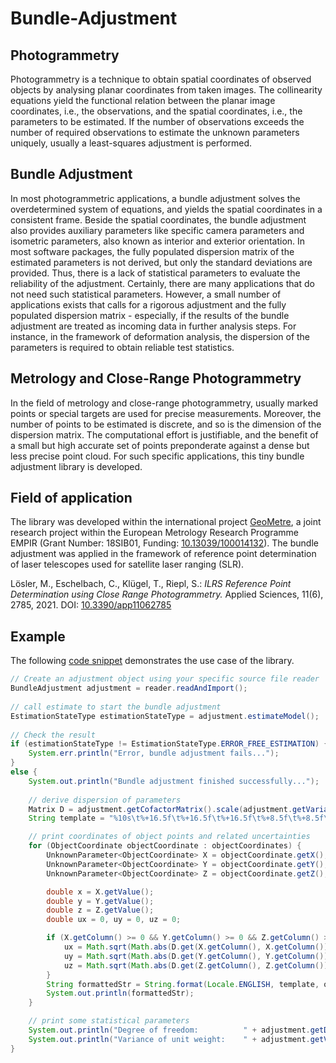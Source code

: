 # Bundle-Adjustment

## Photogrammetry

Photogrammetry is a technique to obtain spatial coordinates of observed objects by analysing planar coordinates from taken images. 
The collinearity equations yield the functional relation between the planar image coordinates, i.e., the observations, and the spatial 
coordinates, i.e., the parameters to be estimated. 
If the number of observations exceeds the number of required observations to estimate the unknown parameters uniquely, 
usually a least-squares adjustment is performed. 

## Bundle Adjustment
In most photogrammetric applications, a bundle adjustment solves the 
overdetermined system of equations, and yields the spatial coordinates in a consistent frame.
Beside the spatial coordinates, the bundle adjustment also provides auxiliary parameters like specific camera parameters and isometric parameters, 
also known as interior and exterior orientation. In most software packages, the fully populated dispersion matrix of the estimated parameters 
is not derived, but only the standard deviations are provided.
Thus, there is a lack of statistical parameters to evaluate the reliability of the adjustment. Certainly, there are many applications 
that do not need such statistical parameters. However, a small number of applications exists that calls for a rigorous adjustment 
and the fully populated dispersion matrix - especially, if the results of the bundle adjustment are treated as incoming data in 
further analysis steps. For instance, in the framework of deformation analysis, the dispersion of the parameters is required to 
obtain reliable test statistics.

## Metrology and Close-Range Photogrammetry
In the field of metrology and close-range photogrammetry, usually marked points or special targets are used for precise measurements. 
Moreover, the number of points to be estimated is discrete, and so is the dimension of the dispersion matrix. The computational 
effort is justifiable, and the benefit of a small but high accurate set of points preponderate against a dense but less precise 
point cloud. For such specific applications, this tiny bundle adjustment library is developed.

## Field of application
The library was developed within the international project [GeoMetre](https://www.ptb.de/empir2018/geometre/home/), a joint research project within the European Metrology Research Programme EMPIR (Grant Number: 18SIB01, Funding: [10.13039/100014132](https://doi.org/10.13039/100014132)). The bundle adjustment was applied in the framework of reference point determination of laser telescopes used for satellite laser ranging (SLR).  

Lösler, M., Eschelbach, C., Klügel, T., Riepl, S.: *ILRS Reference Point Determination using Close Range Photogrammetry.* Applied Sciences, 11(6), 2785, 2021. DOI: [10.3390/app11062785](https://doi.org/10.3390/app11062785)

## Example
The following [code snippet](https://github.com/applied-geodesy/bundle-adjustment/blob/main/JAICOV/src/org/applied_geodesy/adjustment/bundle/jaicov/JAiCov.java) demonstrates the use case of the library.

```java
// Create an adjustment object using your specific source file reader
BundleAdjustment adjustment = reader.readAndImport();
		
// call estimate to start the bundle adjustment
EstimationStateType estimationStateType = adjustment.estimateModel();
		
// Check the result
if (estimationStateType != EstimationStateType.ERROR_FREE_ESTIMATION) {
	System.err.println("Error, bundle adjustment fails...");
}
else {
	System.out.println("Bundle adjustment finished successfully...");
			
	// derive dispersion of parameters
	Matrix D = adjustment.getCofactorMatrix().scale(adjustment.getVarianceFactorAposteriori());
	String template = "%10s\t%+16.5f\t%+16.5f\t%+16.5f\t%+8.5f\t%+8.5f\t%+8.5f";

	// print coordinates of object points and related uncertainties
	for (ObjectCoordinate objectCoordinate : objectCoordinates) {
		UnknownParameter<ObjectCoordinate> X = objectCoordinate.getX();
		UnknownParameter<ObjectCoordinate> Y = objectCoordinate.getY();
		UnknownParameter<ObjectCoordinate> Z = objectCoordinate.getZ();

		double x = X.getValue();
		double y = Y.getValue();
		double z = Z.getValue();
		double ux = 0, uy = 0, uz = 0;

		if (X.getColumn() >= 0 && Y.getColumn() >= 0 && Z.getColumn() >= 0) {
			ux = Math.sqrt(Math.abs(D.get(X.getColumn(), X.getColumn())));
			uy = Math.sqrt(Math.abs(D.get(Y.getColumn(), Y.getColumn())));
			uz = Math.sqrt(Math.abs(D.get(Z.getColumn(), Z.getColumn())));
		}
		String formattedStr = String.format(Locale.ENGLISH, template, objectCoordinate.getName(), x, y, z, ux, uy, uz);
		System.out.println(formattedStr);
	}

	// print some statistical parameters
	System.out.println("Degree of freedom:          " + adjustment.getDegreeOfFreedom());
	System.out.println("Variance of unit weight:    " + adjustment.getVarianceFactorApriori() + " : " + adjustment.getVarianceFactorAposteriori());
}
```
